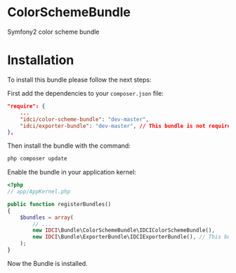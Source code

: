 ColorSchemeBundle
=================

Symfony2 color scheme bundle


Installation
===========

To install this bundle please follow the next steps:

First add the dependencies to your `composer.json` file:

```json
"require": {
    ...
    "idci/color-scheme-bundle": "dev-master",
    "idci/exporter-bundle": "dev-master", // This bundle is not required
},
```

Then install the bundle with the command:

```php
php composer update
```

Enable the bundle in your application kernel:

```php
<?php
// app/AppKernel.php

public function registerBundles()
{
    $bundles = array(
        // ...
        new IDCI\Bundle\ColorSchemeBundle\IDCIColorSchemeBundle(),
        new IDCI\Bundle\ExporterBundle\IDCIExporterBundle(), // This bundle is not required
    );
}
```

Now the Bundle is installed.


